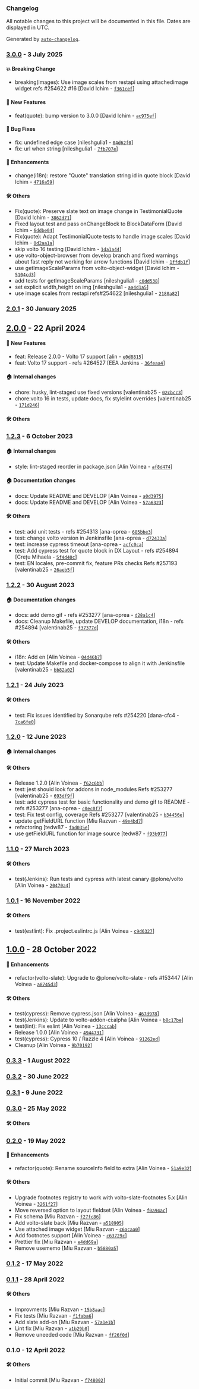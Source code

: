 ### Changelog

All notable changes to this project will be documented in this file. Dates are displayed in UTC.

Generated by [`auto-changelog`](https://github.com/CookPete/auto-changelog).

### [3.0.0](https://github.com/eea/volto-quote-block/compare/2.0.1...3.0.0) - 3 July 2025

#### :boom: Breaking Change

- breaking(images): Use image scales from restapi using attachedimage widget refs #254622 #16 [David Ichim - [`f361cef`](https://github.com/eea/volto-quote-block/commit/f361cefa2d8b438cce0a79ec3687b69b3f176d34)]

#### :rocket: New Features

- feat(quote): bump version to 3.0.0 [David Ichim - [`ac975ef`](https://github.com/eea/volto-quote-block/commit/ac975ef9654594395f0658c548d6f6d6d1e15dc8)]

#### :bug: Bug Fixes

- fix: undefined edge case [nileshgulia1 - [`04d62f0`](https://github.com/eea/volto-quote-block/commit/04d62f0d3f19a0018aec208a9ae4e535f6667afd)]
- fix: url when string [nileshgulia1 - [`7fb707e`](https://github.com/eea/volto-quote-block/commit/7fb707e9c910e4a8ea71789575aef248712e78d8)]

#### :nail_care: Enhancements

- change(i18n): restore "Quote" translation string  id in quote block [David Ichim - [`4716a59`](https://github.com/eea/volto-quote-block/commit/4716a597c044737a475f4819d1f6b7ba9e5a54f4)]

#### :hammer_and_wrench: Others

- Fix(quote): Preserve slate text on image change in TestimonialQuote [David Ichim - [`3862d71`](https://github.com/eea/volto-quote-block/commit/3862d71dd427f3a53ebb5fc1f2e633fefa470811)]
- Fixed layout test and pass onChangeBlock to BlockDataForm [David Ichim - [`6ddbe04`](https://github.com/eea/volto-quote-block/commit/6ddbe04cb3b1c0ea7bb800a1dbc3ee77692c0219)]
- Fix(quote): Adapt TestimonialQuote tests to handle image scales [David Ichim - [`0d2aa1a`](https://github.com/eea/volto-quote-block/commit/0d2aa1af8d599b56e2da905380fb132e89c5c4df)]
- skip volto 16 testing [David Ichim - [`1da1a44`](https://github.com/eea/volto-quote-block/commit/1da1a44e30bc8398ccc97e874e999e71f154e543)]
- use volto-object-browser from develop branch and fixed warnings about fast reply not working for arrow functions [David Ichim - [`1ffdb1f`](https://github.com/eea/volto-quote-block/commit/1ffdb1f7f2925607ccbffa3879de95b0720a7ce2)]
- use getImageScaleParams from volto-object-widget [David Ichim - [`5104cd3`](https://github.com/eea/volto-quote-block/commit/5104cd3725947e065bad04a3a87292639371eaa0)]
- add tests for getImageScaleParams [nileshgulia1 - [`c0dd538`](https://github.com/eea/volto-quote-block/commit/c0dd53886f2409fb430325a458bbd8f605b0649e)]
- set explicit width,height on img [nileshgulia1 - [`aa4d1a5`](https://github.com/eea/volto-quote-block/commit/aa4d1a5af2e8c329971ffcfd72c9a0af779ba0ff)]
- use image scales from restapi refs#254622 [nileshgulia1 - [`2180a82`](https://github.com/eea/volto-quote-block/commit/2180a82d1c3d2ea92a48a98948244aa43de0aed2)]
### [2.0.1](https://github.com/eea/volto-quote-block/compare/2.0.0...2.0.1) - 30 January 2025

## [2.0.0](https://github.com/eea/volto-quote-block/compare/1.2.3...2.0.0) - 22 April 2024

#### :rocket: New Features

- feat: Release 2.0.0 - Volto 17 support [alin - [`e0d8815`](https://github.com/eea/volto-quote-block/commit/e0d881552e0834862e693d6e6b92efa53981001b)]
- feat: Volto 17 support - refs #264527 [EEA Jenkins - [`36feaa4`](https://github.com/eea/volto-quote-block/commit/36feaa4e1dc31e2974d2f3a50e02a86e956de6da)]

#### :house: Internal changes

- chore: husky, lint-staged use fixed versions [valentinab25 - [`02cbcc3`](https://github.com/eea/volto-quote-block/commit/02cbcc36c0661a3d7a2376388487bd9733963109)]
- chore:volto 16 in tests, update docs, fix stylelint overrides [valentinab25 - [`171d246`](https://github.com/eea/volto-quote-block/commit/171d24654da51f1b560fc4d5ef6bc36448c32da0)]

#### :hammer_and_wrench: Others

### [1.2.3](https://github.com/eea/volto-quote-block/compare/1.2.2...1.2.3) - 6 October 2023

#### :house: Internal changes

- style: lint-staged reorder in package.json [Alin Voinea - [`af8d474`](https://github.com/eea/volto-quote-block/commit/af8d4747199e2b4c26b402f5b4bf81d361075b0b)]

#### :house: Documentation changes

- docs: Update README and DEVELOP [Alin Voinea - [`a0d3975`](https://github.com/eea/volto-quote-block/commit/a0d3975825e97accb32bf1308c11b3905b32fb81)]
- docs: Update README and DEVELOP [Alin Voinea - [`57a6323`](https://github.com/eea/volto-quote-block/commit/57a6323d9b37888fa953e5fdf0d9b1c2b5c8eca7)]

#### :hammer_and_wrench: Others

- test: add unit tests - refs #254313 [ana-oprea - [`685bbe3`](https://github.com/eea/volto-quote-block/commit/685bbe3bbd98e2cc840be5bba6529c495403b97a)]
- test: change volto version in Jenkinsfile [ana-oprea - [`d72433a`](https://github.com/eea/volto-quote-block/commit/d72433a88b523b20b89a17c1611771b429987f55)]
- test: increase cypress timeout [ana-oprea - [`acfc0ca`](https://github.com/eea/volto-quote-block/commit/acfc0ca8be505d0c84002f1d2e144ce6ef7cfc93)]
- test: Add cypress test for quote block in DX Layout - refs #254894 [Crețu Mihaela - [`5f4d40c`](https://github.com/eea/volto-quote-block/commit/5f4d40c75077faff9c2f8803ed3db15fbc16ed85)]
- test: EN locales, pre-commit fix, feature PRs checks Refs #257193 [valentinab25 - [`26aeb5f`](https://github.com/eea/volto-quote-block/commit/26aeb5f9df5217c595e44d73747bea72470036f1)]
### [1.2.2](https://github.com/eea/volto-quote-block/compare/1.2.1...1.2.2) - 30 August 2023

#### :house: Documentation changes

- docs: add demo gif - refs #253277 [ana-oprea - [`d28a1c4`](https://github.com/eea/volto-quote-block/commit/d28a1c43021a48f27687552f700883cbc35d17c6)]
- docs: Cleanup Makefile, update DEVELOP documentation, i18n - refs #254894 [valentinab25 - [`f37377d`](https://github.com/eea/volto-quote-block/commit/f37377dc0d2f7211a670cf339d8a3d0c56cf1e2d)]

#### :hammer_and_wrench: Others

- i18n: Add en [Alin Voinea - [`04d46b7`](https://github.com/eea/volto-quote-block/commit/04d46b7fa0c5f7cab7da416e502fa52003b50297)]
- test: Update Makefile and docker-compose to align it with Jenkinsfile [valentinab25 - [`bb82a02`](https://github.com/eea/volto-quote-block/commit/bb82a02399a690bbbfc001188dd6371d27c40fb3)]
### [1.2.1](https://github.com/eea/volto-quote-block/compare/1.2.0...1.2.1) - 24 July 2023

#### :hammer_and_wrench: Others

- test: Fix issues identified by Sonarqube refs #254220 [dana-cfc4 - [`7ca6fe0`](https://github.com/eea/volto-quote-block/commit/7ca6fe0321d6610de826fc813003bb9f5b49e210)]
### [1.2.0](https://github.com/eea/volto-quote-block/compare/1.1.0...1.2.0) - 12 June 2023

#### :house: Internal changes


#### :hammer_and_wrench: Others

- Release 1.2.0 [Alin Voinea - [`f62c6bb`](https://github.com/eea/volto-quote-block/commit/f62c6bb04096ce36aa76bb73e92f2a8d71ae7ee3)]
- test: jest should look for addons in node_modules Refs #253277 [valentinab25 - [`693df9f`](https://github.com/eea/volto-quote-block/commit/693df9fff1f0feb438cf95837416b7a406f8395e)]
- test: add cypress test for basic functionality and demo gif to README - refs #253277 [ana-oprea - [`c0ec0f7`](https://github.com/eea/volto-quote-block/commit/c0ec0f7dd552c75bb54a61af13c37810dd5a2648)]
- test: Fix test config, coverage Refs #253277 [valentinab25 - [`b34456e`](https://github.com/eea/volto-quote-block/commit/b34456ebfaa3df66164487d37cfcba1f18fb6bb1)]
- update getFieldURL function [Miu Razvan - [`49e4bd7`](https://github.com/eea/volto-quote-block/commit/49e4bd73b11d5f2a08444a4550d32fb243d79f97)]
- refactoring [tedw87 - [`fad035e`](https://github.com/eea/volto-quote-block/commit/fad035e7487e7e4b9190c2f85e425b0cfcc4ddd6)]
- use getFieldURL function for image source [tedw87 - [`f93b977`](https://github.com/eea/volto-quote-block/commit/f93b9771d609f4006142d481ecd817b088f91683)]
### [1.1.0](https://github.com/eea/volto-quote-block/compare/1.0.1...1.1.0) - 27 March 2023

#### :hammer_and_wrench: Others

- test(Jenkins): Run tests and cypress with latest canary @plone/volto [Alin Voinea - [`20470a4`](https://github.com/eea/volto-quote-block/commit/20470a452c91a7f8cee537958ddafa6481c5a098)]
### [1.0.1](https://github.com/eea/volto-quote-block/compare/1.0.0...1.0.1) - 16 November 2022

#### :hammer_and_wrench: Others

- test(estlint): Fix .project.eslintrc.js [Alin Voinea - [`c9d6327`](https://github.com/eea/volto-quote-block/commit/c9d632748b3040478977699ca39c0e0f76ab840e)]
## [1.0.0](https://github.com/eea/volto-quote-block/compare/0.3.3...1.0.0) - 28 October 2022

#### :nail_care: Enhancements

- refactor(volto-slate): Upgrade to @plone/volto-slate - refs #153447 [Alin Voinea - [`a8745d3`](https://github.com/eea/volto-quote-block/commit/a8745d30aadf8bf23bab81d655ccff07beae3e76)]

#### :hammer_and_wrench: Others

- test(cypress): Remove cypress.json [Alin Voinea - [`467d978`](https://github.com/eea/volto-quote-block/commit/467d978dba7dc792bce569b95e10471971d91eca)]
- test(Jenkins): Update to volto-addon-ci:alpha [Alin Voinea - [`b8c17be`](https://github.com/eea/volto-quote-block/commit/b8c17be3b332423260d5a663ff649a4ec30d29a7)]
- test(lint): Fix eslint [Alin Voinea - [`13cccab`](https://github.com/eea/volto-quote-block/commit/13cccab93c79a428d0655c93c2eb58594df8dbc2)]
- Release 1.0.0 [Alin Voinea - [`4944731`](https://github.com/eea/volto-quote-block/commit/4944731b1c7b9b80620311909202bb75c894760c)]
- test(cypress): Cypress 10 / Razzle 4 [Alin Voinea - [`91262ed`](https://github.com/eea/volto-quote-block/commit/91262eddb7272d12686cdb71952c607846cecb5d)]
- Cleanup [Alin Voinea - [`9b70192`](https://github.com/eea/volto-quote-block/commit/9b7019284a8e2159248cfa6109c8c0f84c6273d8)]
### [0.3.3](https://github.com/eea/volto-quote-block/compare/0.3.2...0.3.3) - 1 August 2022

### [0.3.2](https://github.com/eea/volto-quote-block/compare/0.3.1...0.3.2) - 30 June 2022

### [0.3.1](https://github.com/eea/volto-quote-block/compare/0.3.0...0.3.1) - 9 June 2022

### [0.3.0](https://github.com/eea/volto-quote-block/compare/0.2.0...0.3.0) - 25 May 2022

#### :hammer_and_wrench: Others

### [0.2.0](https://github.com/eea/volto-quote-block/compare/0.1.2...0.2.0) - 19 May 2022

#### :nail_care: Enhancements

- refactor(quote): Rename sourceInfo field to extra [Alin Voinea - [`51a9e32`](https://github.com/eea/volto-quote-block/commit/51a9e329e6d0a8b1caaadd42ccad1bd54e862210)]

#### :hammer_and_wrench: Others

- Upgrade footnotes registry to work with volto-slate-footnotes 5.x [Alin Voinea - [`3261f27`](https://github.com/eea/volto-quote-block/commit/3261f27d8749a022171ecdf8c854da832c40a2b9)]
- Move reversed option to layout fieldset [Alin Voinea - [`f0a94ac`](https://github.com/eea/volto-quote-block/commit/f0a94ac92820adc661030b095dc91fe048791e26)]
- Fix schema [Miu Razvan - [`f27fc86`](https://github.com/eea/volto-quote-block/commit/f27fc86025a004adc700f4f8ba36a080626a94af)]
- Add volto-slate back [Miu Razvan - [`a518905`](https://github.com/eea/volto-quote-block/commit/a518905f5a7a98213db0fd99396334dd2dbacef2)]
- Use attached image widget [Miu Razvan - [`c6acaa0`](https://github.com/eea/volto-quote-block/commit/c6acaa08ab9d985c963debff78e4d989b90556ac)]
- Add footnotes support [Alin Voinea - [`c63729c`](https://github.com/eea/volto-quote-block/commit/c63729cafce78dfe98d875d70214b3d8fd6c1f11)]
- Prettier fix [Miu Razvan - [`e4dd69a`](https://github.com/eea/volto-quote-block/commit/e4dd69a3051da854435093dc30f8048a650798a2)]
- Remove usememo [Miu Razvan - [`b5880a5`](https://github.com/eea/volto-quote-block/commit/b5880a5a1cf5c9889ec4c211c60f51986fd6255d)]
### [0.1.2](https://github.com/eea/volto-quote-block/compare/0.1.1...0.1.2) - 17 May 2022

### [0.1.1](https://github.com/eea/volto-quote-block/compare/0.1.0...0.1.1) - 28 April 2022

#### :hammer_and_wrench: Others

- Improvments [Miu Razvan - [`15b8aac`](https://github.com/eea/volto-quote-block/commit/15b8aac6b575af5b6b05d32cbfd32d8c603b2eb3)]
- Fix tests [Miu Razvan - [`f1faba6`](https://github.com/eea/volto-quote-block/commit/f1faba692370b519c690a831efe80f26d1e9a8cc)]
- Add slate add-on [Miu Razvan - [`57a1e1b`](https://github.com/eea/volto-quote-block/commit/57a1e1bd5d68ec08afb24d6a51346ad54fa891b3)]
- Lint fix [Miu Razvan - [`a1b29b0`](https://github.com/eea/volto-quote-block/commit/a1b29b0ceee5606ec14edd8d60e3196019b07506)]
- Remove uneeded code [Miu Razvan - [`ff26f0d`](https://github.com/eea/volto-quote-block/commit/ff26f0d60193f70e993522f5f3f1328ce3ce6e11)]
### 0.1.0 - 12 April 2022

#### :hammer_and_wrench: Others

- Initial commit [Miu Razvan - [`f748002`](https://github.com/eea/volto-quote-block/commit/f7480020346c8069fc825a439183b8f73445d62c)]
